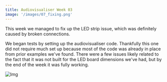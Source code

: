 ```yaml
---
title: Audiovisualiser Week 03
image: '/images/07_fixing.png'
---
```


This week we managed to fix up the LED strip issue, which was definitely caused by broken connections.

We began tests by setting up the audiovisualiser code. Thankfully this one did not require much set up because most of the code was already in place from prior examples we've found. There were a few issues likely related to the fact that it was not built for the LED board dimensions we've had, but by the end of the week it was fully working.

![Img](/images/07_fixing.png)